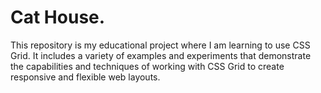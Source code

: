 # Cat House. 

This repository is my educational project where I am learning to use CSS Grid. It includes a variety of examples and experiments that demonstrate the capabilities and techniques of working with CSS Grid to create responsive and flexible web layouts.
